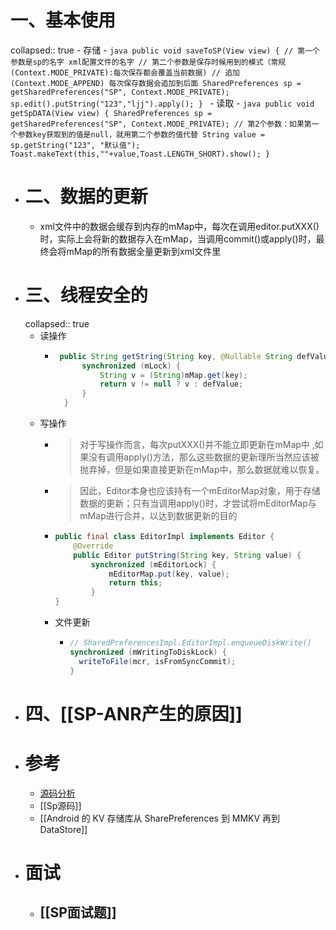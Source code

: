 # 一、基本使用
collapsed:: true
	- 存储
		- ```java
		  public void saveToSP(View view) {
		    // 第一个参数是sp的名字 xml配置文件的名字
		    // 第二个参数是保存时候用到的模式（常规(Context.MODE_PRIVATE):每次保存都会覆盖当前数据)
		    // 追加(Context.MODE_APPEND) 每次保存数据会追加到后面
		    SharedPreferences sp = getSharedPreferences("SP",
		                                                Context.MODE_PRIVATE);
		    sp.edit().putString("123","ljj").apply();
		  }
		  ```
	- 读取
		- ```java
		      public void getSpDATA(View view) {
		          SharedPreferences sp = getSharedPreferences("SP",
		                  Context.MODE_PRIVATE);
		          // 第2个参数：如果第一个参数key获取到的值是null，就用第二个参数的值代替
		          String value = sp.getString("123", "默认值");
		          Toast.makeText(this,""+value,Toast.LENGTH_SHORT).show();
		      }
		  ```
- # 二、数据的更新
	- xml文件中的数据会缓存到内存的mMap中，每次在调用editor.putXXX()时，实际上会将新的数据存入在mMap，当调用commit()或apply()时，最终会将mMap的所有数据全量更新到xml文件里
- # 三、线程安全的
  collapsed:: true
	- 读操作
		- ```java
		   public String getString(String key, @Nullable String defValue) {
		        synchronized (mLock) {
		            String v = (String)mMap.get(key);
		            return v != null ? v : defValue;
		        }
		    }
		  ```
	- 写操作
		- >对于写操作而言，每次putXXX()并不能立即更新在mMap中 ,如果没有调用apply()方法，那么这些数据的更新理所当然应该被抛弃掉，但是如果直接更新在mMap中，那么数据就难以恢复。
		- >因此，Editor本身也应该持有一个mEditorMap对象，用于存储数据的更新；只有当调用apply()时，才尝试将mEditorMap与mMap进行合并，以达到数据更新的目的
		- ```java
		  public final class EditorImpl implements Editor {
		      @Override
		      public Editor putString(String key, String value) {
		          synchronized (mEditorLock) {
		              mEditorMap.put(key, value);
		              return this;
		          }
		  }
		  ```
		- 文件更新
			- ```java
			  // SharedPreferencesImpl.EditorImpl.enqueueDiskWrite()
			  synchronized (mWritingToDiskLock) {
			    writeToFile(mcr, isFromSyncCommit);
			  }
			  ```
- # 四、[[SP-ANR产生的原因]]
- # 参考
	- [源码分析](https://www.jianshu.com/p/768a91633fad)
	- [[Sp源码]]
	- [[Android 的 KV 存储库从 SharePreferences 到 MMKV 再到 DataStore]]
- # 面试
	- ## [[SP面试题]]
